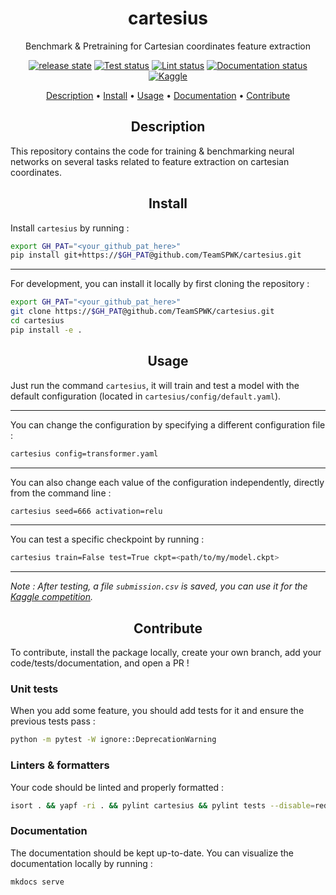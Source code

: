 <h1 align="center">cartesius</h1>
<p align="center">Benchmark & Pretraining for Cartesian coordinates feature extraction</p>

<p align="center"><a href="https://github.com/TeamSPWK/parka/releases"><img src="https://img.shields.io/badge/release-v0.0-blue" alt="release state" /></a>
<a href="https://github.com/TeamSPWK/cartesius/actions/workflows/pytest.yml"><img src="https://github.com/TeamSPWK/cartesius/actions/workflows/pytest.yml/badge.svg" alt="Test status" /></a>
<a href="https://github.com/TeamSPWK/cartesius/actions/workflows/lint.yml"><img src="https://github.com/TeamSPWK/cartesius/actions/workflows/lint.yml/badge.svg" alt="Lint status" /></a>
<a href="https://spwk-cartesius.readthedocs-hosted.com/en/latest/?badge=latest"><img src="https://readthedocs.com/projects/spwk-cartesius/badge/?version=latest&token=23bd7924365dc7d2aecf8f3af3bdd2bfd045d1a17674a28bf3d857c3a6afef97" alt="Documentation status" /></a>
<a href="https://www.kaggle.com/c/cartesius/"><img src="https://img.shields.io/badge/kaggle-cartesius-blueviolet" alt="Kaggle" /></a>

<p align="center">
  <a href="#description">Description</a> •
  <a href="#install">Install</a> •
  <a href="#usage">Usage</a> •
  <a href="https://spwk-cartesius.readthedocs-hosted.com/en/latest/">Documentation</a> •
  <a href="#contribute">Contribute</a>
  
</p>

<h2 align="center">Description</h2>

This repository contains the code for training & benchmarking neural networks on several tasks related to feature extraction on cartesian coordinates.


<h2 align="center">Install</h2>

Install `cartesius` by running :

```bash
export GH_PAT="<your_github_pat_here>"
pip install git+https://$GH_PAT@github.com/TeamSPWK/cartesius.git
```

---

For development, you can install it locally by first cloning the repository :

```bash
export GH_PAT="<your_github_pat_here>"
git clone https://$GH_PAT@github.com/TeamSPWK/cartesius.git
cd cartesius
pip install -e .
```

<h2 align="center">Usage</h2>

Just run the command `cartesius`, it will train and test a model with the default configuration (located in `cartesius/config/default.yaml`).

---

You can change the configuration by specifying a different configuration file :

```bash
cartesius config=transformer.yaml
```

---

You can also change each value of the configuration independently, directly from the command line :

```bash
cartesius seed=666 activation=relu
```

---

You can test a specific checkpoint by running :

```bash
cartesius train=False test=True ckpt=<path/to/my/model.ckpt>
```

---

_Note : After testing, a file `submission.csv` is saved, you can use it for the [Kaggle competition](https://www.kaggle.com/c/cartesius/)._

<h2 align="center">Contribute</h2>

To contribute, install the package locally, create your own branch, add your code/tests/documentation, and open a PR !

### Unit tests

When you add some feature, you should add tests for it and ensure the previous tests pass :

```bash
python -m pytest -W ignore::DeprecationWarning
```

### Linters & formatters

Your code should be linted and properly formatted :

```bash
isort . && yapf -ri . && pylint cartesius && pylint tests --disable=redefined-outer-name
```

### Documentation

The documentation should be kept up-to-date. You can visualize the documentation locally by running :

```bash
mkdocs serve
```